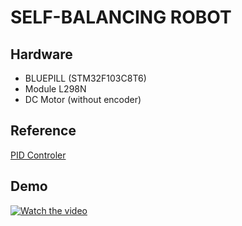 # SELF-BALANCING ROBOT

## Hardware
- BLUEPILL (STM32F103C8T6)
- Module L298N
- DC Motor (without encoder)

## Reference
[PID Controler](https://wired.chillibasket.com/2015/03/pid-controller/)

## Demo
[![Watch the video](https://img.youtube.com/vi/abcd1234/maxresdefault.jpg)](https://www.youtube.com/watch?v=5QwzpXIb9FE&ab_channel=TZ)
